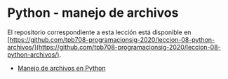 # Python - manejo de archivos

El repositorio correspondiente a esta lección está disponible en [https://github.com/tpb708-programacionsig-2020/leccion-08-python-archivos/](https://github.com/tpb708-programacionsig-2020/leccion-08-python-archivos/).

- [Manejo de archivos en Python](https://tpb708-programacionsig-2020.github.io/leccion-08-python-archivos/archivos)
